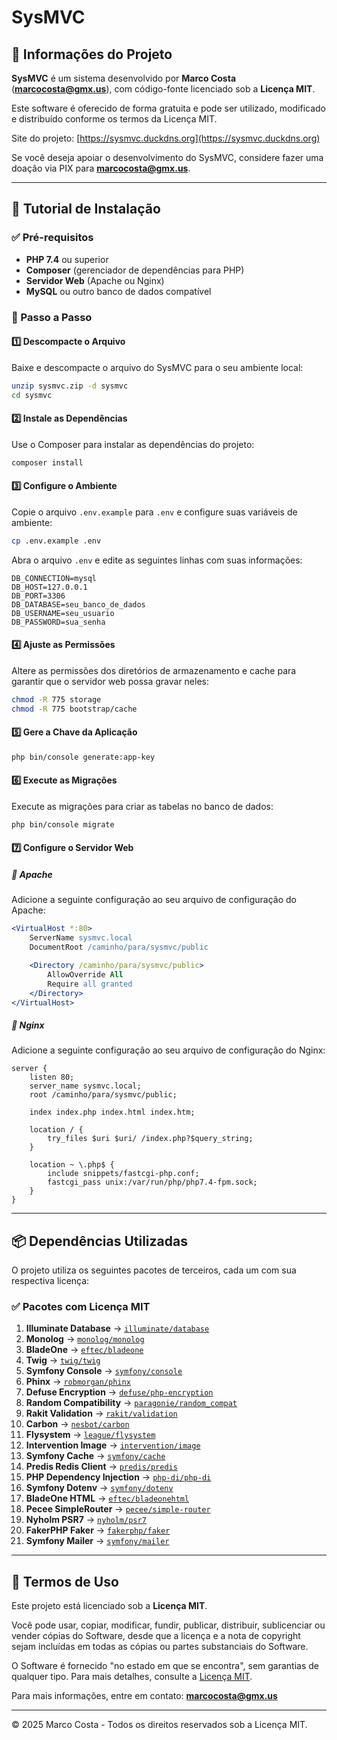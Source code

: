 # SysMVC

## 📌 Informações do Projeto
**SysMVC** é um sistema desenvolvido por **Marco Costa** (**marcocosta@gmx.us**), com código-fonte licenciado sob a **Licença MIT**.

Este software é oferecido de forma gratuita e pode ser utilizado, modificado e distribuído conforme os termos da Licença MIT.

Site do projeto: [https://sysmvc.duckdns.org](https://sysmvc.duckdns.org)

Se você deseja apoiar o desenvolvimento do SysMVC, considere fazer uma doação via PIX para **marcocosta@gmx.us**.

---

## 🚀 Tutorial de Instalação

### ✅ Pré-requisitos
- **PHP 7.4** ou superior
- **Composer** (gerenciador de dependências para PHP)
- **Servidor Web** (Apache ou Nginx)
- **MySQL** ou outro banco de dados compatível

### 🔧 Passo a Passo

#### 1️⃣ Descompacte o Arquivo
Baixe e descompacte o arquivo do SysMVC para o seu ambiente local:

```sh
unzip sysmvc.zip -d sysmvc
cd sysmvc
```

#### 2️⃣ Instale as Dependências
Use o Composer para instalar as dependências do projeto:

```sh
composer install
```

#### 3️⃣ Configure o Ambiente
Copie o arquivo `.env.example` para `.env` e configure suas variáveis de ambiente:

```sh
cp .env.example .env
```

Abra o arquivo `.env` e edite as seguintes linhas com suas informações:

```env
DB_CONNECTION=mysql
DB_HOST=127.0.0.1
DB_PORT=3306
DB_DATABASE=seu_banco_de_dados
DB_USERNAME=seu_usuario
DB_PASSWORD=sua_senha
```

#### 4️⃣ Ajuste as Permissões
Altere as permissões dos diretórios de armazenamento e cache para garantir que o servidor web possa gravar neles:

```sh
chmod -R 775 storage
chmod -R 775 bootstrap/cache
```

#### 5️⃣ Gere a Chave da Aplicação

```sh
php bin/console generate:app-key
```

#### 6️⃣ Execute as Migrações
Execute as migrações para criar as tabelas no banco de dados:

```sh
php bin/console migrate
```

#### 7️⃣ Configure o Servidor Web

##### 📌 Apache
Adicione a seguinte configuração ao seu arquivo de configuração do Apache:

```apache
<VirtualHost *:80>
    ServerName sysmvc.local
    DocumentRoot /caminho/para/sysmvc/public

    <Directory /caminho/para/sysmvc/public>
        AllowOverride All
        Require all granted
    </Directory>
</VirtualHost>
```

##### 📌 Nginx
Adicione a seguinte configuração ao seu arquivo de configuração do Nginx:

```nginx
server {
    listen 80;
    server_name sysmvc.local;
    root /caminho/para/sysmvc/public;

    index index.php index.html index.htm;

    location / {
        try_files $uri $uri/ /index.php?$query_string;
    }

    location ~ \.php$ {
        include snippets/fastcgi-php.conf;
        fastcgi_pass unix:/var/run/php/php7.4-fpm.sock;
    }
}
```

---

## 📦 Dependências Utilizadas
O projeto utiliza os seguintes pacotes de terceiros, cada um com sua respectiva licença:


### ✅ Pacotes com Licença MIT
1. **Illuminate Database** → [`illuminate/database`](https://github.com/illuminate/database)
2. **Monolog** → [`monolog/monolog`](https://github.com/Seldaek/monolog)
3. **BladeOne** → [`eftec/bladeone`](https://github.com/EFTEC/BladeOne)
4. **Twig** → [`twig/twig`](https://github.com/twigphp/Twig)
5. **Symfony Console** → [`symfony/console`](https://github.com/symfony/console)
6. **Phinx** → [`robmorgan/phinx`](https://github.com/cakephp/phinx)
7. **Defuse Encryption** → [`defuse/php-encryption`](https://github.com/defuse/php-encryption)
8. **Random Compatibility** → [`paragonie/random_compat`](https://github.com/paragonie/random_compat)
9. **Rakit Validation** → [`rakit/validation`](https://github.com/rakit/validation)
10. **Carbon** → [`nesbot/carbon`](https://github.com/briannesbitt/Carbon)
11. **Flysystem** → [`league/flysystem`](https://github.com/thephpleague/flysystem)
12. **Intervention Image** → [`intervention/image`](https://github.com/Intervention/image)
13. **Symfony Cache** → [`symfony/cache`](https://github.com/symfony/cache)
14. **Predis Redis Client** → [`predis/predis`](https://github.com/predis/predis)
15. **PHP Dependency Injection** → [`php-di/php-di`](https://github.com/PHP-DI/PHP-DI)
16. **Symfony Dotenv** → [`symfony/dotenv`](https://github.com/symfony/dotenv)
17. **BladeOne HTML** → [`eftec/bladeonehtml`](https://github.com/EFTEC/BladeOneHTML)
18. **Pecee SimpleRouter** → [`pecee/simple-router`](https://github.com/pecee/pecee-simple-router)
19. **Nyholm PSR7** → [`nyholm/psr7`](https://github.com/Nyholm/psr7)
20. **FakerPHP Faker** → [`fakerphp/faker`](https://github.com/FakerPHP/Faker)
21. **Symfony Mailer** → [`symfony/mailer`](https://github.com/symfony/mailer)



---

## 📜 Termos de Uso
Este projeto está licenciado sob a **Licença MIT**.

Você pode usar, copiar, modificar, fundir, publicar, distribuir, sublicenciar ou vender cópias do Software, desde que a licença e a nota de copyright sejam incluídas em todas as cópias ou partes substanciais do Software.

O Software é fornecido "no estado em que se encontra", sem garantias de qualquer tipo. Para mais detalhes, consulte a [Licença MIT](LICENSE).

Para mais informações, entre em contato: **marcocosta@gmx.us**

---

© 2025 Marco Costa - Todos os direitos reservados sob a Licença MIT.

